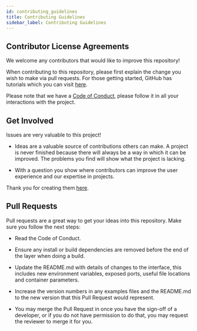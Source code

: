 ```yaml
---
id: contributing_guidelines
title: Contributing Guidelines
sidebar_label: Contributing Guidelines
---
```


## Contributor License Agreements

We welcome any contributors that would like to improve this repository!

When contributing to this repository, please first explain the change you wish to make via pull requests. For those getting started, GitHub has tutorials which you can visit [here](https://docs.github.com/en/free-pro-team@latest/github/collaborating-with-issues-and-pull-requests/creating-a-pull-request).

Please note that we have a [Code of Conduct](https://qaira.github.io/docs/doc1), please follow it in all your interactions with the project.

## Get Involved

Issues are very valuable to this project!

* Ideas are a valuable source of contributions others can make. A project is never finished because there will always be a way in which it can be improved. The problems you find will show what the project is lacking.

* With a question you show where contributors can improve the user experience and our expertise in projects.

Thank you for creating them [here](https://github.com/qAIRa/qAIRa.github.io/issues).

## Pull Requests

Pull requests are a great way to get your ideas into this repository. Make sure you follow the next steps:

* Read the Code of Conduct.

* Ensure any install or build dependencies are removed before the end of the layer when doing a build.

* Update the README.md with details of changes to the interface, this includes new environment variables, exposed ports, useful file locations and container parameters.

* Increase the version numbers in any examples files and the README.md to the new version that this Pull Request would represent.

* You may merge the Pull Request in once you have the sign-off of a developer, or if you do not have permission to do that, you may request the reviewer to merge it for you.
